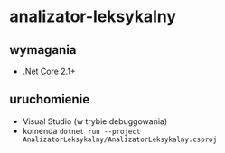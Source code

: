 # analizator-leksykalny

## wymagania
* .Net Core 2.1+

## uruchomienie
* Visual Studio (w trybie debuggowania)
* komenda `dotnet run --project AnalizatorLeksykalny/AnalizatorLeksykalny.csproj`
